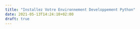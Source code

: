 ```yaml
---
title: "Installez Votre Environnement Developpement Python"
date: 2021-05-13T14:24:10+02:00
draft: true
---
```


